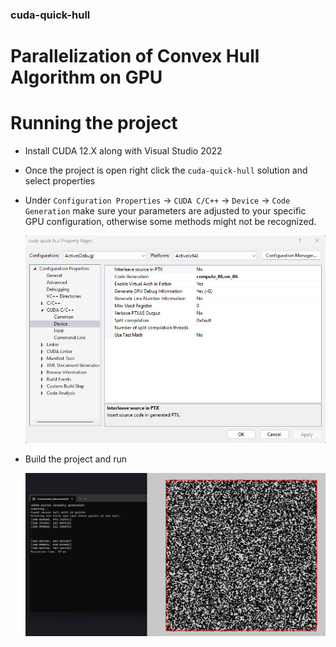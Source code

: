 ### cuda-quick-hull
# Parallelization of Convex Hull Algorithm on GPU

# Running the project
* Install CUDA 12.X along with Visual Studio 2022
* Once the project is open right click the `cuda-quick-hull` solution and select properties
* Under `Configuration Properties` -> `CUDA C/C++` -> `Device` -> `Code Generation` make sure your parameters are adjusted to your specific GPU configuration, otherwise some methods might not be recognized.

    ![Example of configuration](configuration_example.png)

 * Build the project and run

    ![Alt text](generation_example.png)